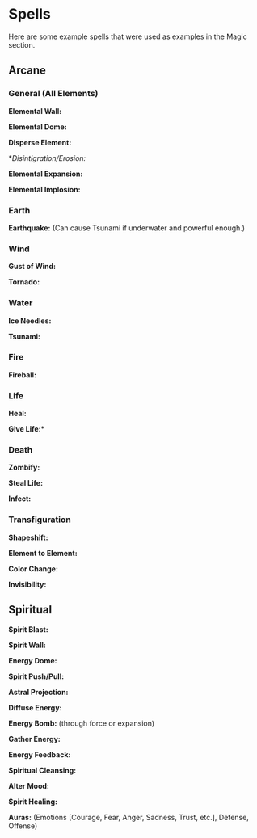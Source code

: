 # Spells #
Here are some example spells that were used as examples in the Magic section.
## Arcane ##
### General (All Elements) ###
**Elemental Wall:**

**Elemental Dome:**

**Disperse Element:**

**Disintigration/Erosion:*

**Elemental Expansion:**

**Elemental Implosion:**

### Earth ###
**Earthquake:** (Can cause Tsunami if underwater and powerful enough.)

### Wind ###
**Gust of Wind:**

**Tornado:**

### Water ###
**Ice Needles:**

**Tsunami:** 

### Fire ###
**Fireball:**

### Life ###
**Heal:**

**Give Life:***

### Death ###
**Zombify:**

**Steal Life:**

**Infect:**

### Transfiguration ###
**Shapeshift:**

**Element to Element:**

**Color Change:**

**Invisibility:**

## Spiritual ##
**Spirit Blast:**

**Spirit Wall:**

**Energy Dome:**

**Spirit Push/Pull:**

**Astral Projection:**

**Diffuse Energy:**

**Energy Bomb:** (through force or expansion)

**Gather Energy:**

**Energy Feedback:**

**Spiritual Cleansing:**

**Alter Mood:**

**Spirit Healing:**

**Auras:** (Emotions [Courage, Fear, Anger, Sadness, Trust, etc.], Defense, Offense)
